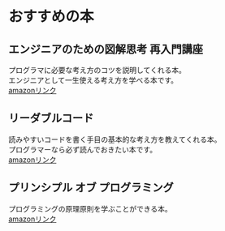 # おすすめの本

## エンジニアのための図解思考 再入門講座

プログラマに必要な考え方のコツを説明してくれる本。  
エンジニアとして一生使える考え方を学べる本です。  
[amazonリンク](https://www.amazon.co.jp/%E3%82%A8%E3%83%B3%E3%82%B8%E3%83%8B%E3%82%A2%E3%81%AE%E3%81%9F%E3%82%81%E3%81%AE%E5%9B%B3%E8%A7%A3%E6%80%9D%E8%80%83-%E5%86%8D%E5%85%A5%E9%96%80%E8%AC%9B%E5%BA%A7-%E9%96%8B%E7%B1%B3%E7%91%9E%E6%B5%A9-ebook/dp/B00EESW7OG/ref=sr_1_1?__mk_ja_JP=%E3%82%AB%E3%82%BF%E3%82%AB%E3%83%8A&crid=2YMHGOI1ZPIYZ&dib=eyJ2IjoiMSJ9.Xf_TPMkH9mgXW04tfhYpSkN6Z0_jrwdl2pAjpCxJEZovUmaYzhxuma-_iwHbcWvZsKPwgNS6sFoVeFadKZ12TFt6fxhk75ePh67dKB9mm4NTfGfkXWXqnwJYQ_EqvssT.aq8vkkSOiNCoWJc-sTMLFR0ElpRtsHsAMpq1DyBapPk&dib_tag=se&keywords=%E3%82%A8%E3%83%B3%E3%82%B8%E3%83%8B%E3%82%A2%E3%81%AE%E3%81%9F%E3%82%81%E3%81%AE%E5%9B%B3%E8%A7%A3%E6%80%9D%E8%80%83&qid=1713334054&sprefix=%E3%82%A8%E3%83%B3%E3%82%B8%E3%83%8B%E3%82%A2%E3%81%AE%E3%81%9F%E3%82%81%E3%81%AE%E5%9B%B3%E8%A7%A3%E6%80%9D%E8%80%83%2Caps%2C168&sr=8-1)  

## リーダブルコード

読みやすいコードを書く手目の基本的な考え方を教えてくれる本。  
プログラマーなら必ず読んでおきたい本です。  
[amazonリンク](https://www.amazon.co.jp/%E3%83%AA%E3%83%BC%E3%83%80%E3%83%96%E3%83%AB%E3%82%B3%E3%83%BC%E3%83%89-%E2%80%95%E3%82%88%E3%82%8A%E8%89%AF%E3%81%84%E3%82%B3%E3%83%BC%E3%83%89%E3%82%92%E6%9B%B8%E3%81%8F%E3%81%9F%E3%82%81%E3%81%AE%E3%82%B7%E3%83%B3%E3%83%97%E3%83%AB%E3%81%A7%E5%AE%9F%E8%B7%B5%E7%9A%84%E3%81%AA%E3%83%86%E3%82%AF%E3%83%8B%E3%83%83%E3%82%AF-Theory-practice-Boswell/dp/4873115655/ref=sr_1_1?__mk_ja_JP=%E3%82%AB%E3%82%BF%E3%82%AB%E3%83%8A&crid=7ZIPCWXL9GWG&dib=eyJ2IjoiMSJ9.Or_xhooRUepvN3zSufFigRxCtfoaXB8UjW2zCSUF1dllC9IOkVsyXEwk8t7XulbJlqbhMn-K0lPk8QzrYf0FFvO5lIbOqR41m_35yZvB2NchMCWdGiCsM4UPSQS73M39KU_Q6jthWyOf-4IixMUMIxqrxBCqQrbPBSfU8YqiDt7X57TRImuKnG-Ic30vjMoZ2Lah_wViuhdNZXAw8nIS6BMu1Kq92332ms3aqmT_CMHumrIl6HQTRnumSqHx7ShHw4BIXOsuQXXrI-gGC8QvbWBeNfQCgUaspspACjh-OIs._FAMah3SBjWUDAghAagE8ASc0s81utF5dIay2hpNnJw&dib_tag=se&keywords=%E3%83%AA%E3%83%BC%E3%83%80%E3%83%96%E3%83%AB%E3%82%B3%E3%83%BC%E3%83%89&qid=1713334336&sprefix=%E3%83%AA%E3%83%BC%E3%83%80%E3%83%96%E3%83%AB%E3%82%B3%E3%83%BC%E3%83%89%2Caps%2C176&sr=8-1)

## プリンシプル オブ プログラミング

プログラミングの原理原則を学ぶことができる本。  
[amazonリンク](https://www.amazon.co.jp/%E3%83%97%E3%83%AA%E3%83%B3%E3%82%B7%E3%83%97%E3%83%AB-%E3%82%AA%E3%83%96-%E3%83%97%E3%83%AD%E3%82%B0%E3%83%A9%E3%83%9F%E3%83%B3%E3%82%B0-3%E5%B9%B4%E7%9B%AE%E3%81%BE%E3%81%A7%E3%81%AB%E8%BA%AB%E3%81%AB%E3%81%A4%E3%81%91%E3%81%9F%E3%81%84-%E4%B8%80%E7%94%9F%E5%BD%B9%E7%AB%8B%E3%81%A4101%E3%81%AE%E5%8E%9F%E7%90%86%E5%8E%9F%E5%89%87-ebook/dp/B071V7MY82/ref=sr_1_1?adgrpid=127216150926&dib=eyJ2IjoiMSJ9.3lr4jveXYtpre8Fzqtfc2unrCa3iLRONjyEHRGmBEFjRumxW-BiGDJF3Wfb9cJhglcOPBBY_1y3ay4lrpr6Bjqn9Bna_LRgcCc-St-U6U1r281qY2BZLA7x_pXQ6Ecz87W36lCqqavweJiKu43aYa2OhNA6ICJ65zpXocw0yWxsl3ikZefddTKJfnbCxzMLt.9t1GBFc81DvfXl85Pd53rzj9Y4vm7czTOVEBczGokeE&dib_tag=se&gclid=CjwKCAjw5v2wBhBrEiwAXDDoJY2rrijRbePpSJQTOTHMXJsIEy-iM-uMIp_bkzNLu9XO2r6PDwhbhRoCKFMQAvD_BwE&hvadid=678984294609&hvdev=c&hvlocphy=1009717&hvnetw=g&hvqmt=e&hvrand=1700309160993388051&hvtargid=kwd-332341167780&hydadcr=27268_14738581&jp-ad-ap=0&keywords=%E3%83%97%E3%83%AA%E3%83%B3%E3%82%B7%E3%83%97%E3%83%AB%E3%82%AA%E3%83%96%E3%83%97%E3%83%AD%E3%82%B0%E3%83%A9%E3%83%9F%E3%83%B3%E3%82%B0&qid=1713343243&s=books&sr=1-1)
